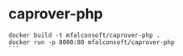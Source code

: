 # caprover-php

````
docker build -t mfalconsoft/caprover-php .
docker run -p 8000:80 mfalconsoft/caprover-php
```